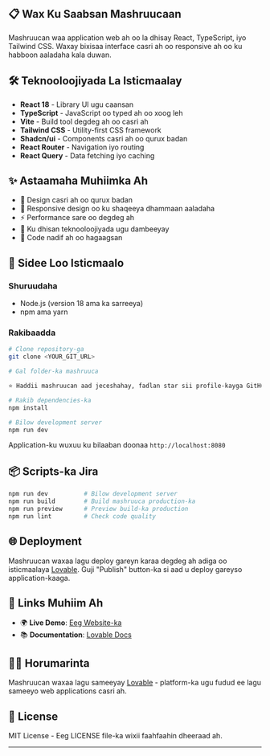
## 📋 Wax Ku Saabsan Mashruucaan

Mashruucan waa application web ah oo la dhisay React, TypeScript, iyo Tailwind CSS. Waxay bixisaa interface casri ah oo responsive ah oo ku habboon aaladaha kala duwan.

## 🛠️ Teknooloojiyada La Isticmaalay

- **React 18** - Library UI ugu caansan
- **TypeScript** - JavaScript oo typed ah oo xoog leh
- **Vite** - Build tool degdeg ah oo casri ah
- **Tailwind CSS** - Utility-first CSS framework
- **Shadcn/ui** - Components casri ah oo qurux badan
- **React Router** - Navigation iyo routing
- **React Query** - Data fetching iyo caching

## ✨ Astaamaha Muhiimka Ah

- 🎨 Design casri ah oo qurux badan
- 📱 Responsive design oo ku shaqeeya dhammaan aaladaha
- ⚡ Performance sare oo degdeg ah
- 🔧 Ku dhisan teknooloojiyada ugu dambeeyay
- 🎯 Code nadif ah oo hagaagsan

## 🚀 Sidee Loo Isticmaalo

### Shuruudaha

- Node.js (version 18 ama ka sarreeya)
- npm ama yarn

### Rakibaadda

```bash
# Clone repository-ga
git clone <YOUR_GIT_URL>

# Gal folder-ka mashruuca

⭐ Haddii mashruucan aad jeceshahay, fadlan star sii profile-kayga GitHub!cd <YOUR_PROJECT_NAME>

# Rakib dependencies-ka
npm install

# Bilow development server
npm run dev
```

Application-ku wuxuu ku bilaaban doonaa `http://localhost:8080`

## 📦 Scripts-ka Jira

```bash
npm run dev          # Bilow development server
npm run build        # Build mashruuca production-ka
npm run preview      # Preview build-ka production
npm run lint         # Check code quality
```

## 🌐 Deployment

Mashruucan waxaa lagu deploy gareyn karaa degdeg ah adiga oo isticmaalaya [Lovable](https://lovable.dev). Guji "Publish" button-ka si aad u deploy gareyso application-kaaga.

## 🔗 Links Muhiim Ah

- 🌍 **Live Demo**: [Eeg Website-ka](https://lovable.dev/projects/7245621b-a6c1-48bb-be9f-0437e99a5fdc)
- 📚 **Documentation**: [Lovable Docs](https://docs.lovable.dev/)

## 👨‍💻 Horumarinta

Mashruucan waxaa lagu sameeyay [Lovable](https://lovable.dev) - platform-ka ugu fudud ee lagu sameeyo web applications casri ah.

## 📝 License

MIT License - Eeg LICENSE file-ka wixii faahfaahin dheeraad ah.

---

